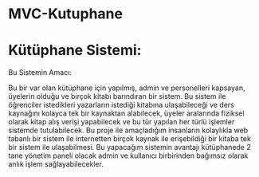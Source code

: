# MVC-Kutuphane

# Kütüphane Sistemi:


Bu Sistemin Amacı:

Bu bir var olan kütüphane için yapılmış, admin ve personelleri kapsayan, üyelerin olduğu ve birçok kitabı barındıran bir sistem.
Bu sistem ile öğrenciler istedikleri yazarların istediği kitabına ulaşabileceği ve ders kaynağını kolayca tek bir kaynaktan alabilecek, üyeler aralarında fiziksel olarak kitap alış verişi yapabilecek ve bu tür yapılan her türlü işlemler sistemde tutulabilecek.
Bu proje ile amaçladığım insanların kolaylıkla web tabanlı bir sistem ile internetten birçok kaynak ile erişebildiği bir kitaba tek bir sistem ile ulaşabilmesi.
Bu yapacağım sistemin avantajı kütüphanede 2 tane yönetim paneli olacak admin ve kullanıcı birbirinden bağımsız olarak anlık işlem sağlayabilecekler.
